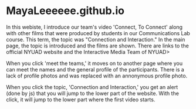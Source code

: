 # MayaLeeeeee.github.io

In this webiste, I introduce our team's video 'Connect, To Connect' along with other films that were produced by students in our Communications Lab course. This term, the topic was "Connection and Interaction." In the main page, the topic is introduced and the films are shown. There are links to the official NYUAD website and the Interactive Media Team of NYUAD> 

When you click 'meet the teams,' it moves on to another page where you can meet the names and the general profile of the participants. There is a lack of profile photos and was replaced with an annonymous profile photo. 

When you click the topic, 'Connection and Interaction,' you get an alert (done by js) that you will jump to the lower part of the website. With the click, it will jump to the lower part where the first video starts. 
